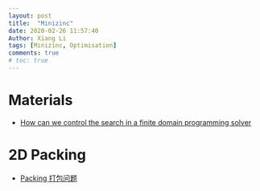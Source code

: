```yaml
---
layout: post
title:  "Minizinc"
date: 2020-02-26 11:57:40
Author: Xiang Li
tags: [Minizinc, Optimisation]
comments: true
# toc: true
---
```


# Materials

* [How can we control the search in a finite domain programming solver](https://people.eng.unimelb.edu.au/pstuckey/COMP90046/lec/s7_search.pdf)

# 2D Packing

* [Packing 打包问题](https://zh.coursera.org/lecture/lisan-youhua-jianmo-gaojiepian/2-4-1-zheng-fang-xing-da-bao-TGOH6)
<!--more-->
